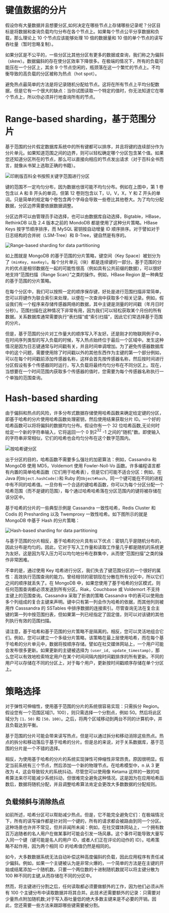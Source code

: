 # 键值数据的分片

假设你有大量数据并且想要分区,如何决定在哪些节点上存储哪些记录呢？分区目标是将数据和查询负载均匀分布在各个节点上。如果每个节点公平分享数据和负载，那么理论上 10 个节点应该能够处理 10 倍的数据量和 10 倍的单个节点的读写吞吐量（暂时忽略复制）。

如果分区是不公平的，一些分区比其他分区有更多的数据或查询，我们称之为偏斜（skew）。数据偏斜的存在使分区效率下降很多。在极端的情况下，所有的负载可能压在一个分区上，其余 9 个节点空闲的，瓶颈落在这一个繁忙的节点上。不均衡导致的高负载的分区被称为热点（hot spot）。

避免热点最简单的方法是将记录随机分配给节点。这将在所有节点上平均分配数据，但是它有一个很大的缺点：当你试图读取一个特定的值时，你无法知道它在哪个节点上，所以你必须并行地查询所有的节点。

# Range-based sharding，基于范围分片

基于范围的分片假定数据库系统中的所有键都可以排序，并且将键的连续部分作为分片单元。如果知道范围之间的边界，则可以轻松确定哪个分区包含某个值。如果您还知道分区所在的节点，那么可以直接向相应的节点发出请求（对于百科全书而言，就像从书架上选取正确的书籍）。

![印刷版百科全书按照关键字范围进行分区](https://s2.ax1x.com/2020/02/09/1hKU6P.md.png)

键的范围不一定均匀分布，因为数据也很可能不均匀分布。例如在上图中，第 1 卷包含以 A 和 B 开头的单词，但第 12 卷则包含以 T，U，V，X，Y 和 Z 开头的单词。只是简单的规定每个卷包含两个字母会导致一些卷比其他卷大。为了均匀分配数据，分区边界需要依据数据调整。

分区边界可以由管理员手动选择，也可以由数据库自动选择，Bigtable，HBase，RethinkDB 以及 2.4 版本之前的 MondoDB 都是使用了这种分片策略。HBase Keys 按字节顺序排序，而 MySQL 密钥按自动增量 ID 顺序排序。对于譬如对于日志结构的合并树（LSM-Tree）和 B-Tree，键自然是有序的。

![Range-based sharding for data partitioning](https://s2.ax1x.com/2020/01/25/1euDN6.png)

如上图就是 MongoDB 的基于范围的分片策略，键空间（Key Space）被划分为了 `(minKey, maxKey)`。每个分片单元（块）都是连续键的一部分。基于范围的分片的优点是相邻数据在一起的可能性很高（例如具有公共前缀的数据），可以很好地支持“范围扫描（Range Scan）”之类的操作。例如，HBase Region 是一种典型的基于范围的分片策略。

在每个分区中，我们可以按照一定的顺序保存键，好处是进行范围扫描非常简单，您可以将键作为联合索引来处理，以便在一次查询中获取多个相关记录。例如，假设我们有一个程序来存储传感器网络的数据，其中主键是测量的时间戳（年月日时分秒）。范围扫描在这种情况下非常有用，因为我们可以轻松获取某个月份的所有数据。关系数据库通常需要执行“表扫描”或“索引扫描”，因此它们常选择基于范围的分片。

但是，基于范围的分片对工作量大的顺序写入不友好。还是刚才的物联网例子中，在时间序列类型的写入负载的时候，写入热点始终位于最后一个区域中。发生这种情况是因为日志键通常与时间戳有关，并且时间单调增加。为了避免传感器数据库中的这个问题，需要使用除了时间戳以外的其他东西作为主键的第一个部分例如，可以在每个时间戳前添加传感器名称，这样会首先按传感器名称，然后按时间进行分区假设有多个传感器同时运行，写入负载将最终均匀分布在不同分区上。现在，当想要在一个时间范围内获取多个传感器的值时，您需要为每个传感器名称执行一个单独的范围查询。

# Hash-based sharding

由于偏斜和热点的风险，许多分布式数据存储使用哈希函数来确定给定键的分区，即基于哈希的分片使用哈希函数处理密钥，然后使用结果获取分片 ID。一个好的哈希函数可以将将偏斜的数据均匀分布。假设你有一个 32 位哈希函数,无论何时给定一个新的字符串输入，它将返回一个 0 到$2^{32}$ -1 之间的"随机"数。即使输入的字符串非常相似，它们的哈希也会均匀分布在这个数字范围内。

![按哈希键分区](https://s2.ax1x.com/2020/02/09/1hMM3n.md.png)

出于分区的目的，哈希函数不需要多么强壮的加密算法：例如，Cassandra 和 MongoDB 使用 MD5，Voldemort 使用 Fowler-Noll-Vo 函数。许多编程语言都有内置的简单哈希函数（它们用于哈希表），但是它们可能不适合分区：例如，在 Java 的`Object.hashCode()`和 Ruby 的`Object#hash`，同一个键可能在不同的进程中有不同的哈希值。一旦你有一个合适的键哈希函数，你可以为每个分区分配一个哈希范围（而不是键的范围），每个通过哈希哈希落在分区范围内的键将被存储在该分区中。

基于哈希的分片的一些典型示例是 Cassandra 一致性哈希，Redis Cluster 和 Codis 的 Presharding 以及 Twemproxy 一致性哈希。如下图所示的就是 MongoDB 中基于 Hash 的分片策略：

![Hash-based sharding for data partitioning](https://s2.ax1x.com/2020/01/25/1eKu8O.md.png)

与基于范围的分片相反，基于哈希的分片具有以下优点：密钥几乎是随机分布的，因此分布是均匀的。因此，它对于写入工作量和读取工作量几乎都是随机的系统更为友好。这是因为写入压力可以均匀地分布在群集中，从而使“范围扫描”之类的操作非常困难。

不幸的是，通过使用 Key 哈希进行分区，我们失去了键范围分区的一个很好的属性：高效执行范围查询的能力。曾经相邻的密钥现在分散在所有分区中，所以它们之间的顺序就丢失了。在 MongoDB 中，如果您使用了基于哈希的分区模式，则任何范围查询都必须发送到所有分区。Riak，Couchbase 或 Voldemort 不支持主键上的范围查询。Cassandra 采取了折衷的策略 Cassandra 中的表可以使用由多个列组成的复合主键来声明。键中只有第一列会作为哈希的依据，而其他列则被用作 Casssandra 的 SSTables 中排序数据的连接索引。尽管查询无法在复合主键的第一列中按范围扫表，但如果第一列已经指定了固定值，则可以对该键的其他列执行有效的范围扫描。

请注意，基于哈希和基于范围的分片策略不是隔离的。相反，您可以灵活地组合它们。例如，您可以建立一个多级分片策略，该策略在最上层使用哈希，而在每个基于哈希的分片单元中，数据将按顺序存储。譬如在社交媒体网站上，一个用户可能会发布很多更新。如果更新的主键被选择为 `(user_id, update_timestamp)`，那么您可以有效地检索特定用户在某个时间间隔内按时间戳排序的所有更新。不同的用户可以存储在不同的分区上，对于每个用户，更新按时间戳顺序存储在单个分区上。

# 策略选择

对于弹性可伸缩性，使用基于范围的分片的系统很容易实现：只需拆分 Region。假设您有一个范围区域[1，100），则只需选择一个分割点，例如 50。然后将此区域分为 `[1，50)` 和 `[50，100)`。之后，将两个区域移动到两台不同的计算机中，并且负载达到平衡。

基于范围的分片可能会带来读写热点，但是可以通过拆分和移动消除这些热点。热点的拆分和移动落后于基于哈希的分片。但是总的来说，对于关系数据库，基于范围的分片是一个不错的选择。

相反，为使用基于哈希的分片的系统实现弹性可伸缩性非常昂贵。原因很明显。假定当前系统有三个节点，然后添加一个新的物理节点。在哈希模型中，n 从 3 更改为 4，这会导致较大的系统抖动。尽管您可以使用像 Ketama 这样的一致的哈希算法来尽可能减少系统抖动，但很难完全避免这种情况。这是因为在应用哈希函数后，数据将随机分配，并且调整哈希算法肯定会更改大多数数据的分配规则。

## 负载倾斜与消除热点

如前所述，哈希分区可以帮助减少热点。但是，它不能完全避免它们：在极端情况下，所有的读写操作都是针对同一个键的，所有的请求都会被路由到同一个分区。这种场景也许并不常见，但并非闻所未闻：例如，在社交媒体网站上，一个拥有数百万追随者的名人用户在做某事时可能会引发一场风暴。这个事件可能导致大量写入同一个键（键可能是名人的用户 ID，或者人们正在评论的动作的 ID）。哈希策略不起作用，因为两个相同 ID 的哈希值仍然是相同的。

如今，大多数数据系统无法自动补偿这种高度偏斜的负载，因此应用程序有责任减少偏斜。例如，如果一个主键被认为是非常火爆的，一个简单的方法是在主键的开始或结尾添加一个随机数。只要一个两位数的十进制随机数就可以将主键分散为 100 种不同的主键,从而存储在不同的分区中。

然而，将主键进行分割之后，任何读取都必须要做额外的工作，因为他们必须从所有 100 个主键分布中读取数据并将其合并。此技术还需要额外的记录：只需要对少量热点附加随机数;对于写入吞吐量低的绝大多数主键来是不必要的开销。因此，您还需要一些方法来跟踪哪些键需要被分割。
